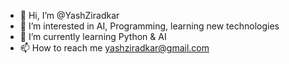 - 👋 Hi, I’m @YashZiradkar
- 👀 I’m interested in AI, Programming, learning new technologies
- 🌱 I’m currently learning Python & AI
- 📫 How to reach me yashziradkar@gmail.com
<!--- - 💞️ I’m looking to collaborate on ... 
- 😄 Pronouns: ...
- ⚡ Fun fact: ... --->

<!---
YashZiradkar/YashZiradkar is a ✨ special ✨ repository because its `README.md` (this file) appears on your GitHub profile.
You can click the Preview link to take a look at your changes.
--->
